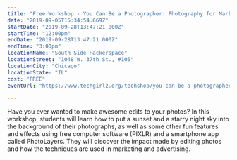 ```yaml
---
title: "Free Workshop - You Can Be a Photographer: Photography for Marketing"
date: "2019-09-05T15:34:54.669Z"
startDate: "2019-09-28T13:47:21.000Z"
startTime: "12:00pm"
endDate: "2019-09-28T13:47:21.000Z"
endTime: "3:00pm"
locationName: "South Side Hackerspace"
locationStreet: "1048 W. 37th St., #105"
locationCity: "Chicago"
locationState: "IL"
cost: "FREE"
eventUrl: "https://www.techgirlz.org/techshop/you-can-be-a-photographer-photography-for-marketing/"

---
```


Have you ever wanted to make awesome edits to your photos? In this workshop, students will learn how to put a sunset and a starry night sky into the background of their photographs, as well as some other fun features and effects using free computer software (PIXLR) and a smartphone app called PhotoLayers. They will discover the impact made by editing photos and how the techniques are used in marketing and advertising.	

